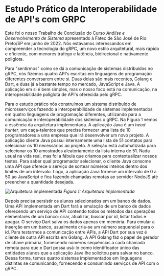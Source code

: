 # Estudo Prático da Interoperabilidade de API's com GRPC


Este foi o nosso Trabalho de Conclusão do Curso _Análise e Desenvolvimento de Sistema_ apresentado à Fatec de São José de Rio Preto/SP em junho de 2022. Nós estávamos interessandos em compreender a tecnologia do gRPC, um novo estilo arquitetural, mais rápido e eficiente, com menores tráfego e latência, bidirecional e nativamente poliglota. 

Para "sentirmos" como se dá a comunicação de sistemas distribuídos no gRPC, nós fizemos quatro API's escritas em linguagens de programação diferentes conversarem entre si. Duas delas são mais recentes, Golang e Dart, e duas já a bastante tempo no mercado, JavaScript e Java. A aplicação em si é bem simples, mas o nosso foco está na comunicação, na interoperabilidade poliglota de API's oferecida pelo gRPC.

Para o estudo prático nós construímos um sistema distribuído de microsserviços fazendo a interoperabilidade de sistemas implementados em quatro linguagens de programação diferentes, utilizando para a comunicação e interoperabilidade dos sistemas o gRPC. 
Na Figura 1 vemos a essência da arquitetura implementada. A aplicação Java é um _head hunter_, um caça-talentos que precisa fornecer uma lista de 10 programadores a uma empresa que irá desenvolver um novo projeto. A aplicação cliente Java possui internamente uma lista de 51 contatos para selecionar os 10 necessários ao projeto. A seleção está automatizada para selecionar os 10 amostrados aleatoriamente da lista interna de 51. Nada usual na vida real, mas foi a fábula que criamos para contextualizar nossos testes. Para saber qual programador selecionar, o cliente Java consome uma API que oferece o serviço de sortear números inteiros dentro dos limites de um intervalo. Logo, a aplicação Java fornece um intervalo de 0 a 50 ao JavaScript e fica fazendo chamadas remotas ao servidor NodeJS até preencher a quantidade desejada. 

![Arquitetura implementada](images/arquitetura.jpeg)
_Figura 1: Arquitetura implementada_

Depois precisa persistir os alunos selecionados em um banco de dados. Uma API implementada em Dart fará a emulação de um banco de dados oferecendo um serviço de API contendo todos os métodos das operações elementares de um banco: criar, atualizar, buscar por id, listar todos e apagar. O serviço Dart salva os dados apenas em memória. 
Para emular a inserção em um banco, usualmente cria-se um número sequencial para o id. Para testarmos a comunicação entre APIs, a API Dart por sua vez é cliente de outra API escrita em Golang. A API Golang faz o papel de gerador de chave primária, fornecendo números sequências a cada chamada remota para que o Dart possa usá-lo como identificador único das entidades alunos que a aplicação Java lhe solicitou para salvar no banco.
Dessa forma, temos quatro sistemas implementados em linguagens distintas se comunicando, fornecendo e consumindo serviços de API com o gRPC.



